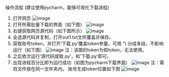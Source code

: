 操作流程
(建议使用pycharm，能够可视化下载进程)
1.	打开网页
![image](https://github.com/user-attachments/assets/8397a409-fb70-4a6c-b6fb-1d2d577fd7a1)
2.	打开所需批量下载的界面（如下图）
![image](https://github.com/user-attachments/assets/a058565c-b26e-4373-8944-43f662e08470)
3.	右键获取网页源代码（如下图所示）
![image](https://github.com/user-attachments/assets/9e731962-5a86-4e84-a5db-a14cffa5e229)
4.	全选源代码并复制，打开out1.txt文件覆盖并保存。
5.	获取账号token，并打开‘下载.py’覆盖token参量。可用  “\  分成多段，不影响运行（如下图）
![image](https://github.com/user-attachments/assets/cb93b4e3-3bc5-4bf3-876b-25975035d680)
注：该图的token为假token，无法使用。
6.	之后依次运行‘源代码提取.py’，和‘下载.py’即可。
7.	出现进程百分比即为运行成功（如图为pycharm下载界面）
![image](https://github.com/user-attachments/assets/4420870b-d71c-469d-a7d2-52172c2bb16a)
注：需将文件放在同一文件夹内。
账号生成token位置如下图
![image](https://github.com/user-attachments/assets/7887fac2-fc03-4aeb-b5dc-1f1e26b27e33)
